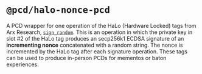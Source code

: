 # `@pcd/halo-nonce-pcd`

A PCD wrapper for one operation of the HaLo (Hardware Locked) tags from Arx Research, [`sign_random`](https://github.com/arx-research/libhalo/blob/master/docs/halo-command-set.md#command-sign_random). This is an operation in which the private key in slot #2 of the HaLo tag produces an secp256k1 ECDSA signature of an **incrementing nonce** concatenated with a random string. The nonce is incremented by the HaLo tag after each signature operation. These tags can be used to produce in-person PCDs for mementos or baton experiences.
